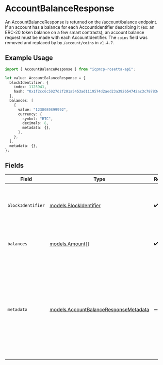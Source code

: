 # AccountBalanceResponse

An AccountBalanceResponse is returned on the /account/balance endpoint. If an account has a balance for each AccountIdentifier describing it (ex: an ERC-20 token balance on a few smart contracts), an account balance request must be made with each AccountIdentifier. The `coins` field was removed and replaced by by `/account/coins` in `v1.4.7`.

## Example Usage

```typescript
import { AccountBalanceResponse } from "icpmcp-rosetta-api";

let value: AccountBalanceResponse = {
  blockIdentifier: {
    index: 1123941,
    hash: "0x1f2cc6c5027d2f201a5453ad1119574d2aed23a392654742ac3c78783c071f85",
  },
  balances: [
    {
      value: "1238089899992",
      currency: {
        symbol: "BTC",
        decimals: 8,
        metadata: {},
      },
    },
  ],
  metadata: {},
};
```

## Fields

| Field                                                                                                                                                                                             | Type                                                                                                                                                                                              | Required                                                                                                                                                                                          | Description                                                                                                                                                                                       | Example                                                                                                                                                                                           |
| ------------------------------------------------------------------------------------------------------------------------------------------------------------------------------------------------- | ------------------------------------------------------------------------------------------------------------------------------------------------------------------------------------------------- | ------------------------------------------------------------------------------------------------------------------------------------------------------------------------------------------------- | ------------------------------------------------------------------------------------------------------------------------------------------------------------------------------------------------- | ------------------------------------------------------------------------------------------------------------------------------------------------------------------------------------------------- |
| `blockIdentifier`                                                                                                                                                                                 | [models.BlockIdentifier](../models/blockidentifier.md)                                                                                                                                            | :heavy_check_mark:                                                                                                                                                                                | The block_identifier uniquely identifies a block in a particular network.                                                                                                                         |                                                                                                                                                                                                   |
| `balances`                                                                                                                                                                                        | [models.Amount](../models/amount.md)[]                                                                                                                                                            | :heavy_check_mark:                                                                                                                                                                                | A single account may have a balance in multiple currencies.                                                                                                                                       |                                                                                                                                                                                                   |
| `metadata`                                                                                                                                                                                        | [models.AccountBalanceResponseMetadata](../models/accountbalanceresponsemetadata.md)                                                                                                              | :heavy_minus_sign:                                                                                                                                                                                | Account-based blockchains that utilize a nonce or sequence number should include that number in the metadata. This number could be unique to the identifier or global across the account address. | {<br/>"sequence_number": 23<br/>}                                                                                                                                                                 |